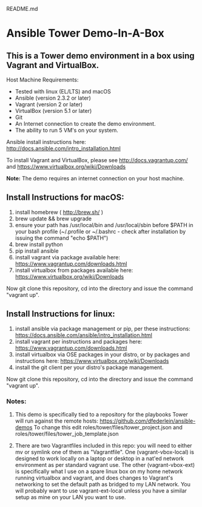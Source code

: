 README.md

Ansible Tower Demo-In-A-Box
===========================

## This is a Tower demo environment in a box using Vagrant and VirtualBox.

Host Machine Requirements:

- Tested with linux (EL/LTS) and macOS
- Ansible (version 2.3.2 or later)
- Vagrant (version 2 or later)
- VirtualBox (version 5.1 or later)
- Git 
- An Internet connection to create the demo environment.
- The ability to run 5 VM's on your system. 

Ansible install instructions here: http://docs.ansible.com/intro_installation.html

To install Vagrant and VirtualBox, please see http://docs.vagrantup.com/ and https://www.virtualbox.org/wiki/Downloads

**Note:** The demo requires an internet connection on your host machine.

## Install Instructions for macOS:

1. install homebrew ( http://brew.sh/ )
2. brew update && brew upgrade
3. ensure your path has /usr/local/bin and /usr/local/sbin before $PATH in your bash profile (~/.profile or ~/.bashrc - check after installation by issuing the command "echo $PATH")
4. brew install python
5. pip install ansible
6. install vagrant via package available here: https://www.vagrantup.com/downloads.html
7. install virtualbox from packages available here: https://www.virtualbox.org/wiki/Downloads

Now git clone this repository, cd into the directory and issue the command "vagrant up".

## Install Instructions for linux:

1. install ansible via package management or pip, per these instructions: https://docs.ansible.com/ansible/intro_installation.html
2. install vagrant per instructions and packages here: https://www.vagrantup.com/downloads.html
3. install virtualbox via OSE packages in your distro, or by packages and instructions here: https://www.virtualbox.org/wiki/Downloads
4. install the git client per your distro's package management.

Now git clone this repository, cd into the directory and issue the command "vagrant up".

### Notes:

1. This demo is specifically tied to a repository for the playbooks Tower will run against the remote hosts: https://github.com/dfederlein/ansible-demos To change this edit roles/tower/files/tower_project.json and roles/tower/files/tower_job_template.json

2. There are two Vagrantfiles included in this repo: you will need to either mv or symlink one of them as "Vagrantfile". One (vagrant-vbox-local) is designed to work locally on a laptop or desktop in a nat'ed network environment as per standard vagrant use. The other (vagrant-vbox-ext) is specifically what I use on a spare linux box on my home network running virtualbox and vagrant, and does changes to Vagrant's networking to set the default path as bridged to my LAN network. You will probably want to use vagrant-ext-local unless you have a similar setup as mine on your LAN you want to use.